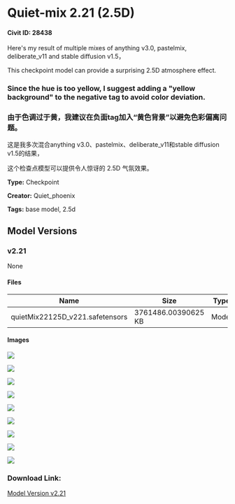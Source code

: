 # Quiet-mix 2.21 (2.5D)

#### Civit ID: 28438

<p>Here's my result of multiple mixes of anything v3.0, pastelmix, deliberate_v11 and stable diffusion v1.5，</p><p>This checkpoint model can provide a surprising 2.5D atmosphere effect.</p><h3><strong>Since the hue is too yellow, I suggest adding a "yellow background" to the negative tag to avoid color deviation.</strong></h3><p></p><h3><strong>由于色调过于黄，我建议在负面tag加入“黄色背景”以避免色彩偏离问题。</strong></h3><p>这是我多次混合anything v3.0、pastelmix、deliberate_v11和stable diffusion v1.5的结果，</p><p>这个检查点模型可以提供令人惊讶的 2.5D 气氛效果。</p><p></p>

**Type:** Checkpoint

**Creator:** Quiet_phoenix

**Tags:** base model, 2.5d

## Model Versions

### v2.21

None

#### Files

| Name | Size | Type | Format | Download Url | AutoV1 | AutoV2 | SHA256 | CRC32 | BLAKE3 |
| --- | --- | --- | --- | --- | --- | --- | --- | --- | --- |
| quietMix22125D_v221.safetensors | 3761486.00390625 KB | Model | SafeTensor | https://civitai.com/api/download/models/34114 | BBFDCC0B | 6F21FD39D9 | 6F21FD39D9734B76B2ACD9202B805A0FE2D30348CB77F56B574EFCD2E15504BD | 4536CC7B | FE7F594B6D2A72B966EC4A7E9006022705C7D30CD4D2031500D681B9E9C27E20 |

#### Images

<p><img src="https://image.civitai.com/xG1nkqKTMzGDvpLrqFT7WA/d3704efe-edf3-478d-9df2-dead410a6100/width=450/389578.jpeg" /></p>

<p><img src="https://image.civitai.com/xG1nkqKTMzGDvpLrqFT7WA/32979667-cc69-47f9-89e2-daffab519b00/width=450/443274.jpeg" /></p>

<p><img src="https://image.civitai.com/xG1nkqKTMzGDvpLrqFT7WA/b2c17240-3fd3-468e-4e16-f44763192800/width=450/391620.jpeg" /></p>

<p><img src="https://image.civitai.com/xG1nkqKTMzGDvpLrqFT7WA/fc9fd5c0-0bea-443c-1573-6c8136d06e00/width=450/391619.jpeg" /></p>

<p><img src="https://image.civitai.com/xG1nkqKTMzGDvpLrqFT7WA/6c87d3d2-0153-4a67-7f47-ffd9830a5400/width=450/389585.jpeg" /></p>

<p><img src="https://image.civitai.com/xG1nkqKTMzGDvpLrqFT7WA/acdd8a64-400d-4be1-be4f-8a1e1f3e6d00/width=450/389584.jpeg" /></p>

<p><img src="https://image.civitai.com/xG1nkqKTMzGDvpLrqFT7WA/a22eddaf-8fbd-44dd-db59-795f45ae3400/width=450/389583.jpeg" /></p>

<p><img src="https://image.civitai.com/xG1nkqKTMzGDvpLrqFT7WA/13801d90-c7a3-496a-a023-44f5f745a700/width=450/389579.jpeg" /></p>

<p><img src="https://image.civitai.com/xG1nkqKTMzGDvpLrqFT7WA/420a159b-4983-4ebb-55eb-231a3caf4400/width=450/391618.jpeg" /></p>

### Download Link:

[Model Version v2.21](https://civitai.com/api/download/models/34114)

